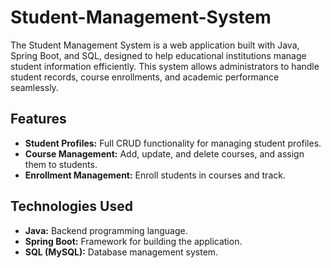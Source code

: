 # Student-Management-System

The Student Management System is a web application built with Java, Spring Boot, and SQL, designed to help educational institutions manage student information efficiently. This system allows administrators to handle student records, course enrollments, and academic performance seamlessly.

## Features

- **Student Profiles:** Full CRUD functionality for managing student profiles.
- **Course Management:** Add, update, and delete courses, and assign them to students.
- **Enrollment Management:** Enroll students in courses and track.


## Technologies Used

- **Java:** Backend programming language.
- **Spring Boot:** Framework for building the application.
- **SQL (MySQL):** Database management system.

  
